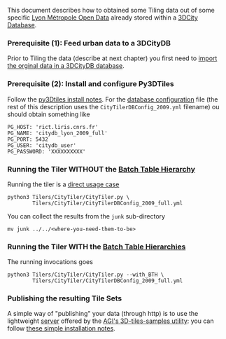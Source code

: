 This document describes how to obtained some Tiling data out of some specific
[Lyon Métropole Open Data](https://data.grandlyon.com/) already stored within a
[3DCity Database](https://github.com/3dcitydb/3dcitydb).

### Prerequisite (1): Feed urban data to a 3DCityDB
Prior to Tiling the data (describe at next chapter) you first need to [import the orginal data in a 3DCityDB database](DataLyonCityGML2009.md).

### Prerequisite (2): Install and configure Py3DTiles
Follow the [py3Dtiles install notes](https://github.com/MEPP-team/py3dtiles/Tiler/Tilers/CityTiler/Install.md).
For the [database configuration](https://github.com/MEPP-team/py3dtiles/blob/Tiler/Tilers/CityTiler/Install.md#4-configure-the-database-description-file) file (the rest of this description uses the `CityTilerDBConfig_2009.yml` filename) ou should
obtain something like
```
PG_HOST: 'rict.liris.cnrs.fr'
PG_NAME: 'citydb_lyon_2009_full'
PG_PORT: 5432
PG_USER: 'citydb_user'
PG_PASSWORD: 'XXXXXXXXXX'
```

### Running the Tiler WITHOUT the [Batch Table Hierarchy](https://github.com/AnalyticalGraphicsInc/3d-tiles/tree/master/extensions/3DTILES_batch_table_hierarchy)
Running the tiler is a [direct usage case](https://github.com/MEPP-team/py3dtiles/blob/Tiler/Tilers/CityTiler/Install.md#5a-running-the-citytiler)
````
python3 Tilers/CityTiler/CityTiler.py \
        Tilers/CityTiler/CityTilerDBConfig_2009_full.yml
````
You can collect the results from the `junk` sub-directory
````
mv junk ../../<where-you-need-them-to-be>
````

### Running the Tiler WITH the [Batch Table Hierarchies](https://github.com/AnalyticalGraphicsInc/3d-tiles/tree/master/extensions/3DTILES_batch_table_hierarchy)
The running invocations goes
````
python3 Tilers/CityTiler/CityTiler.py --with_BTH \
        Tilers/CityTiler/CityTilerDBConfig_2009_full.yml
````

### Publishing the resulting Tile Sets
A simple way of "publishing" your data (through http) is to use the lightweight [server](https://github.com/AnalyticalGraphicsInc/3d-tiles-samples/blob/master/server.js) offered by the [AGI's 3D-tiles-samples utility](https://github.com/AnalyticalGraphicsInc/3d-tiles-samples.git): you can follow [these simple installation notes](https://github.com/VCityTeam/UD-Reproducibility/ExternalComponents/3DTilesSamples/Install3dTilesNodeBasedWebServer.md).

